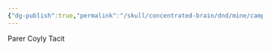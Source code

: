 ```yaml
---
{"dg-publish":true,"permalink":"/skull/concentrated-brain/dnd/mine/campaigns/starfall/events/weekday/0-moon-day/wordle/","tags":["Tagless"],"noteIcon":""}
---
```


Parer
Coyly
Tacit